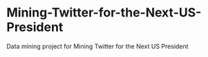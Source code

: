 # Mining-Twitter-for-the-Next-US-President
Data mining project for Mining Twitter for the Next US President
